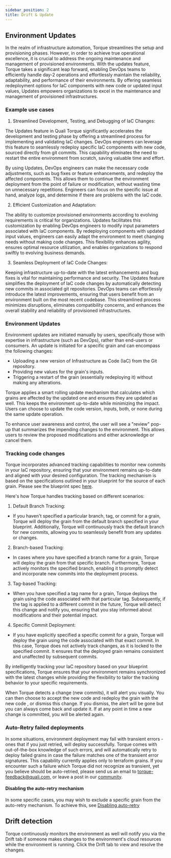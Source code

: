 ```yaml
---
sidebar_position: 2
title: Drift & Update
---
```


## Environment Updates

In the realm of infrastructure automation, Torque streamlines the setup and provisioning phases. However, in order to achieve true operational excellence, it is crucial to address the ongoing maintenance and management of provisioned environments. With the updates feature, Torque takes a significant leap forward, enabling DevOps teams to efficiently handle day-2 operations and effortlessly maintain the reliability, adaptability, and performance of their environments. By offering seamless redeployment options for IaC components with new code or updated input values, Updates empowers organizations to excel in the maintenance and management of provisioned infrastructures.

### Example use cases

1. Streamlined Development, Testing, and Debugging of IaC Changes:

The Updates feature in Quali Torque significantly accelerates the development and testing phase by offering a streamlined process for implementing and validating IaC changes. DevOps engineers can leverage this feature to seamlessly redeploy specific IaC components with new code, sourced directly from git commits. This capability eliminates the need to restart the entire environment from scratch, saving valuable time and effort.

By using Updates, DevOps engineers can make the necessary code adjustments, such as bug fixes or feature enhancements, and redeploy the affected components. This allows them to continue the environment deployment from the point of failure or modification, without wasting time on unnecessary repetitions. Engineers can focus on the specific issue at hand, analyze logs, and determine if there are problems with the IaC code.

2. Efficient Customization and Adaptation:
   
The ability to customize provisioned environments according to evolving requirements is critical for organizations. Updates facilitates this customization by enabling DevOps engineers to modify input parameters associated with IaC components. By redeploying components with updated input values, engineers can easily adapt the environment to meet changing needs without making code changes. This flexibility enhances agility, ensures optimal resource utilization, and enables organizations to respond swiftly to evolving business demands.

3. Seamless Deployment of IaC Code Changes:
   
Keeping infrastructure up-to-date with the latest enhancements and bug fixes is vital for maintaining performance and security. The Updates feature simplifies the deployment of IaC code changes by automatically detecting new commits in associated git repositories. DevOps teams can effortlessly introduce the latest improvements, ensuring that users benefit from an environment built on the most recent codebase. This streamlined process minimizes disruptions, eliminates compatibility concerns, and enhances the overall stability and reliability of provisioned infrastructures.

### Environment Updates

Environment updates are initiated manually by users, specifically those with expertise in infrastructure (such as DevOps), rather than end-users or consumers.
An update is initiated for a specific grain and can encompass the following changes:
  - Uploading a new version of Infrastructure as Code (IaC) from the Git repository.
  - Providing new values for the grain's inputs.
  - Triggering a restart of the grain (essentially redeploying it) without making any alterations.

Torque applies a smart rolling update mechanism that calculates which grains are affected by the updated one and ensures they are updated as well. This keeps the environment up-to-date while minimizing the impact. 
Users can choose to update the code version, inputs, both, or none during the same update operation.

To enhance user awareness and control, the user will see a "review" pop-up that summarizes the impending changes to the environment. This allows users to review the proposed modifications and either acknowledge or cancel them.

### Tracking code changes

Torque incorporates advanced tracking capabilities to monitor new commits in your IaC repository, ensuring that your environment remains up-to-date and aligned with your desired configuration. The tracking mechanism is based on the specifications outlined in your blueprint for the source of each grain. 
Please see the blueprint spec [here](/blueprint-designer-guide/blueprints/blueprints-yaml-structure#source).

Here's how Torque handles tracking based on different scenarios:

1. Default Branch Tracking:
  - If you haven't specified a particular branch, tag, or commit for a grain, Torque will deploy the grain from the default branch specified in your blueprint. Additionally, Torque will continuously track the default branch for new commits, allowing you to seamlessly benefit from any updates or changes.

2. Branch-based Tracking:
  - In cases where you have specified a branch name for a grain, Torque will deploy the grain from that specific branch. Furthermore, Torque actively monitors the specified branch, enabling it to promptly detect and incorporate new commits into the deployment process.

3. Tag-based Tracking:
  - When you have specified a tag name for a grain, Torque deploys the grain using the code associated with that particular tag. Subsequently, if the tag is applied to a different commit in the future, Torque will detect this change and notify you, ensuring that you stay informed about modifications and their potential impact.

4. Specific Commit Deployment:
  - If you have explicitly specified a specific commit for a grain, Torque will deploy the grain using the code associated with that exact commit. In this case, Torque does not actively track changes, as it is locked to the specified commit. It ensures that the deployed grain remains consistent and unaffected by subsequent commits.

By intelligently tracking your IaC repository based on your blueprint specifications, Torque ensures that your environment remains synchronized with the latest changes while providing the flexibility to tailor the tracking behavior to your specific requirements.

When Torque detects a change (new commits), it will alert you visually. You can then choose to accept the new code and redeploy the grain with the new code , or dismiss this change. If you dismiss, the alert will be gone but you can always come back and update it.
If at any point in time a new change is committed, you will be alerted again.


### Auto-Retry failed deployments
In some situations, environment deployment may fail with transient errors - ones that if you just retried, will deploy successfully. 
Torque comes with out-of-the-box knowledge of such errors, and will automatically retry to deploy failed grains in case the failure matches one of the transient error signatures.
This capability currently applies only to terraform grains. 
If you encounter such a failure which Torque did not recognize as transient, yet you believe should be auto-retried, please send us an email to torque-feedback@quali.com, or leave a post in our [community](https://github.com/orgs/QualiTorque/discussions).

#### Disabling the auto-retry mechanism
In some specific cases, you may wish to exclude a specific grain from the auto-retry mechanism.
To achieve this, see [Disabling auto-retry](/blueprint-designer-guide/blueprints/blueprints-yaml-structure#disabling-auto-retry)



## Drift detection 
Torque continuously monitors the environment as well will notify you via the Drift tab if someone makes changes to the environment's cloud resources while the environment is running. Click the Drift tab to view and resolve the changes. 


